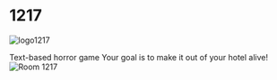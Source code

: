 # 1217
![logo1217](https://user-images.githubusercontent.com/58896705/162527819-bab3fc0c-1325-4d7a-a897-46eff0633796.jpg)

Text-based horror game
Your goal is to make it out of your hotel alive! 
![Room 1217](https://user-images.githubusercontent.com/58896705/162649814-07b762bb-d8f2-4026-b3f1-a44b99c4db0a.jpg)






